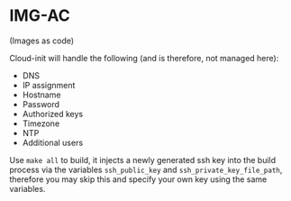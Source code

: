 # IMG-AC
(Images as code)

Cloud-init will handle the following (and is therefore, not managed here):
- DNS
- IP assignment
- Hostname
- Password
- Authorized keys
- Timezone
- NTP
- Additional users

Use `make all` to build, it injects a newly generated ssh key into the build process via the variables `ssh_public_key` and `ssh_private_key_file_path`, therefore you may skip this and specify your own key using the same variables.
